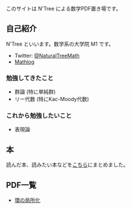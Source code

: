 このサイトは N'Tree による数学PDF置き場です。

## 自己紹介

N'Tree といいます。数学系の大学院 M1 です。

- Twitter: [@NaturalTreeMath](https://twitter.com/NaturalTreeMath)
- [Mathlog](https://mathlog.info/users/2425/articles)

### 勉強してきたこと

- 群論 (特に単純群)
- リー代数 (特にKac-Moody代数)

### これから勉強したいこと

- 表現論

## 本

読んだ本、読みたい本などを[こちら](books.md)にまとめました。

## PDF一覧

- [環の局所化](pdf/localization.pdf)
